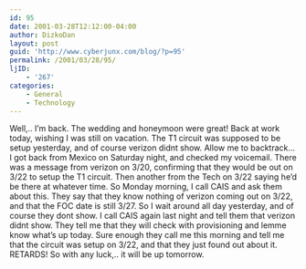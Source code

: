 ```yaml
---
id: 95
date: 2001-03-28T12:12:00-04:00
author: DizkoDan
layout: post
guid: 'http://www.cyberjunx.com/blog/?p=95'
permalink: /2001/03/28/95/
ljID:
    - '267'
categories:
    - General
    - Technology
---
```


Well,.. I’m back. The wedding and honeymoon were great! Back at work today, wishing I was still on vacation. The T1 circuit was supposed to be setup yesterday, and of course verizon didnt show. Allow me to backtrack… I got back from Mexico on Saturday night, and checked my voicemail. There was a message from verizon on 3/20, confirming that they would be out on 3/22 to setup the T1 circuit. Then another from the Tech on 3/22 saying he’d be there at whatever time. So Monday morning, I call CAIS and ask them about this. They say that they know nothing of verizon coming out on 3/22, and that the FOC date is still 3/27. So I wait around all day yesterday, and of course they dont show. I call CAIS again last night and tell them that verizon didnt show. They tell me that they will check with provisioning and lemme know what’s up today. Sure enough they call me this morning and tell me that the circuit was setup on 3/22, and that they just found out about it. RETARDS! So with any luck,.. it will be up tomorrow.